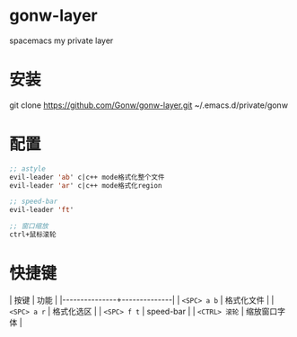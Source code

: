 # gonw-layer
spacemacs my private layer

# 安装
git clone https://github.com/Gonw/gonw-layer.git ~/.emacs.d/private/gonw

# 配置
```lisp
;; astyle
evil-leader 'ab' c|c++ mode格式化整个文件
evil-leader 'ar' c|c++ mode格式化region

;; speed-bar
evil-leader 'ft'

;; 窗口缩放
ctrl+鼠标滚轮

```

# 快捷键
| 按键          | 功能         |
|---------------+--------------|
| `<SPC> a b`   | 格式化文件   |
| `<SPC> a r`   | 格式化选区   |
| `<SPC> f t`   | speed-bar    |
| `<CTRL> 滚轮` | 缩放窗口字体 |

